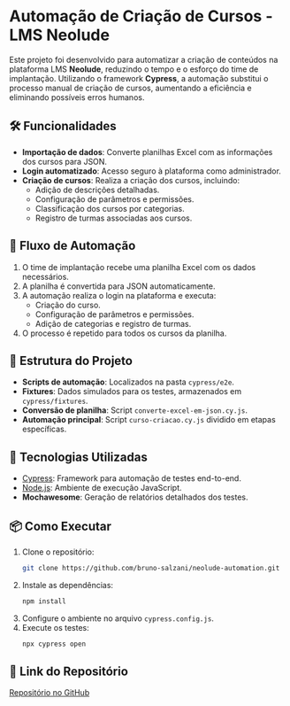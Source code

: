 # Automação de Criação de Cursos - LMS Neolude

Este projeto foi desenvolvido para automatizar a criação de conteúdos na plataforma LMS **Neolude**, reduzindo o tempo e o esforço do time de implantação. Utilizando o framework **Cypress**, a automação substitui o processo manual de criação de cursos, aumentando a eficiência e eliminando possíveis erros humanos.

## 🛠️ Funcionalidades

- **Importação de dados**: Converte planilhas Excel com as informações dos cursos para JSON.
- **Login automatizado**: Acesso seguro à plataforma como administrador.
- **Criação de cursos**: Realiza a criação dos cursos, incluindo:
  - Adição de descrições detalhadas.
  - Configuração de parâmetros e permissões.
  - Classificação dos cursos por categorias.
  - Registro de turmas associadas aos cursos.

## 🚀 Fluxo de Automação

1. O time de implantação recebe uma planilha Excel com os dados necessários.
2. A planilha é convertida para JSON automaticamente.
3. A automação realiza o login na plataforma e executa:
   - Criação do curso.
   - Configuração de parâmetros e permissões.
   - Adição de categorias e registro de turmas.
4. O processo é repetido para todos os cursos da planilha.

## 📂 Estrutura do Projeto

- **Scripts de automação**: Localizados na pasta `cypress/e2e`.
- **Fixtures**: Dados simulados para os testes, armazenados em `cypress/fixtures`.
- **Conversão de planilha**: Script `converte-excel-em-json.cy.js`.
- **Automação principal**: Script `curso-criacao.cy.js` dividido em etapas específicas.

## 🧪 Tecnologias Utilizadas

- [Cypress](https://www.cypress.io/): Framework para automação de testes end-to-end.
- [Node.js](https://nodejs.org/): Ambiente de execução JavaScript.
- **Mochawesome**: Geração de relatórios detalhados dos testes.

## 📦 Como Executar

1. Clone o repositório:
   ```bash
   git clone https://github.com/bruno-salzani/neolude-automation.git
   ```
2. Instale as dependências:
   ```bash
   npm install
   ```
3. Configure o ambiente no arquivo `cypress.config.js`.
4. Execute os testes:
   ```bash
   npx cypress open
   ```

## 🔗 Link do Repositório

[Repositório no GitHub](https://github.com/bruno-salzani/neolude-automation)
